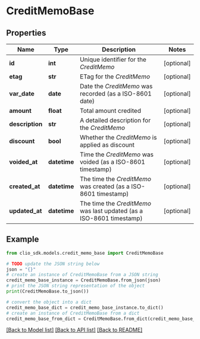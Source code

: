 # CreditMemoBase


## Properties

Name | Type | Description | Notes
------------ | ------------- | ------------- | -------------
**id** | **int** | Unique identifier for the *CreditMemo* | [optional] 
**etag** | **str** | ETag for the *CreditMemo* | [optional] 
**var_date** | **date** | Date the *CreditMemo* was recorded (as a ISO-8601 date) | [optional] 
**amount** | **float** | Total amount credited | [optional] 
**description** | **str** | A detailed description for the *CreditMemo* | [optional] 
**discount** | **bool** | Whether the *CreditMemo* is applied as discount | [optional] 
**voided_at** | **datetime** | Time the *CreditMemo* was voided (as a ISO-8601 timestamp) | [optional] 
**created_at** | **datetime** | The time the *CreditMemo* was created (as a ISO-8601 timestamp) | [optional] 
**updated_at** | **datetime** | The time the *CreditMemo* was last updated (as a ISO-8601 timestamp) | [optional] 

## Example

```python
from clio_sdk.models.credit_memo_base import CreditMemoBase

# TODO update the JSON string below
json = "{}"
# create an instance of CreditMemoBase from a JSON string
credit_memo_base_instance = CreditMemoBase.from_json(json)
# print the JSON string representation of the object
print(CreditMemoBase.to_json())

# convert the object into a dict
credit_memo_base_dict = credit_memo_base_instance.to_dict()
# create an instance of CreditMemoBase from a dict
credit_memo_base_from_dict = CreditMemoBase.from_dict(credit_memo_base_dict)
```
[[Back to Model list]](../README.md#documentation-for-models) [[Back to API list]](../README.md#documentation-for-api-endpoints) [[Back to README]](../README.md)


